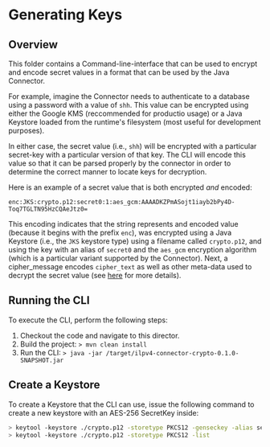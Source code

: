 # Generating Keys

## Overview

This folder contains a Command-line-interface that can be used to encrypt and encode secret values in a format that can be used by the Java Connector.

For example, imagine the Connector needs to authenticate to a database using a password with a value of `shh`. This value can be encrypted using either the Google KMS \(reccommended for productio usage\) or a Java Keystore loaded from the runtime's filesystem \(most useful for development purposes\).

In either case, the secret value \(i.e., `shh`\) will be encrypted with a particular secret-key with a particular version of that key. The CLI will encode this value so that it can be parsed properly by the connector in order to determine the correct manner to locate keys for decryption.

Here is an example of a secret value that is both encrypted _and_ encoded:

```text
enc:JKS:crypto.p12:secret0:1:aes_gcm:AAAADKZPmASojt1iayb2bPy4D-Toq7TGLTN95HzCQAeJtz0=
```

This encoding indicates that the string represents and encoded value \(because it begins with the prefix `enc`\), was encrypted using a Java Keystore \(i.e., the `JKS` keystore type\) using a filename called `crypto.p12`, and using the key with an alias of `secret0` and the `aes_gcm` encryption algorithm \(which is a particular variant supported by the Connector\). Next, a cipher\_message encodes `cipher_text` as well as other meta-data used to decrypt the secret value \(see [here](https://proandroiddev.com/security-best-practices-symmetric-encryption-with-aes-in-java-7616beaaade9) for more details\).

## Running the CLI

To execute the CLI, perform the following steps:

1. Checkout the code and navigate to this director.
2. Build the project: `> mvn clean install`
3. Run the CLI: `> java -jar /target/ilpv4-connector-crypto-0.1.0-SNAPSHOT.jar`

## Create a Keystore

To create a Keystore that the CLI can use, issue the following command to create a new keystore with an AES-256 SecretKey inside:

```bash
> keytool -keystore ./crypto.p12 -storetype PKCS12 -genseckey -alias secret0 -keyalg aes -keysize 256
> keytool -keystore ./crypto.p12 -storetype PKCS12 -list
```

